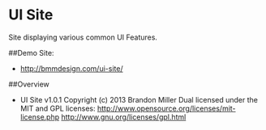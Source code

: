 UI Site
=======
Site displaying various common UI Features.

##Demo Site:
- http://bmmdesign.com/ui-site/

##Overview
- UI Site v1.0.1
  Copyright (c) 2013 Brandon Miller
  Dual licensed under the MIT and GPL licenses:
  http://www.opensource.org/licenses/mit-license.php
  http://www.gnu.org/licenses/gpl.html
